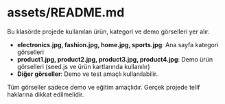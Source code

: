 # assets/README.md

Bu klasörde projede kullanılan ürün, kategori ve demo görselleri yer alır.

- **electronics.jpg, fashion.jpg, home.jpg, sports.jpg**: Ana sayfa kategori görselleri
- **product1.jpg, product2.jpg, product3.jpg, product4.jpg**: Demo ürün görselleri (seed.js ve ürün kartlarında kullanılır)
- **Diğer görseller**: Demo ve test amaçlı kullanılabilir.

Tüm görseller sadece demo ve eğitim amaçlıdır. Gerçek projede telif haklarına dikkat edilmelidir.
